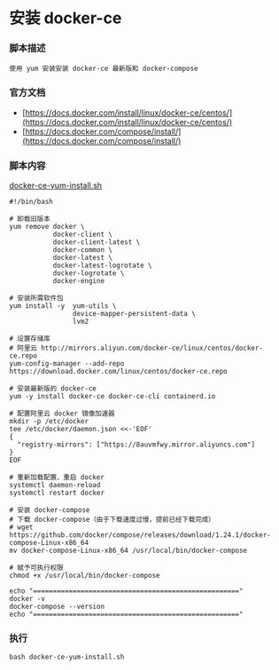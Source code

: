 # 安装 docker-ce

### 脚本描述

```
使用 yum 安装安装 docker-ce 最新版和 docker-compose
```

### 官方文档

- [https://docs.docker.com/install/linux/docker-ce/centos/](https://docs.docker.com/install/linux/docker-ce/centos/)
- [https://docs.docker.com/compose/install/](https://docs.docker.com/compose/install/)

### 脚本内容

[docker-ce-yum-install.sh](docker-ce-yum-install.sh)  

```shell
#!/bin/bash

# 卸载旧版本
yum remove docker \
           docker-client \
           docker-client-latest \
           docker-common \
           docker-latest \
           docker-latest-logrotate \
           docker-logrotate \
           docker-engine

# 安装所需软件包
yum install -y  yum-utils \
                device-mapper-persistent-data \
                lvm2

# 设置存储库
# 阿里云 http://mirrors.aliyun.com/docker-ce/linux/centos/docker-ce.repo
yum-config-manager --add-repo https://download.docker.com/linux/centos/docker-ce.repo

# 安装最新版的 docker-ce
yum -y install docker-ce docker-ce-cli containerd.io

# 配置阿里云 docker 镜像加速器
mkdir -p /etc/docker
tee /etc/docker/daemon.json <<-'EOF'
{
  "registry-mirrors": ["https://8auvmfwy.mirror.aliyuncs.com"]
}
EOF

# 重新加载配置、重启 docker
systemctl daemon-reload
systemctl restart docker

# 安装 docker-compose
# 下载 docker-compose（由于下载速度过慢，提前已经下载完成）
# wget https://github.com/docker/compose/releases/download/1.24.1/docker-compose-Linux-x86_64
mv docker-compose-Linux-x86_64 /usr/local/bin/docker-compose

# 赋予可执行权限
chmod +x /usr/local/bin/docker-compose

echo "===================================================="
docker -v
docker-compose --version
echo "===================================================="
```

### 执行

```shell
bash docker-ce-yum-install.sh
```